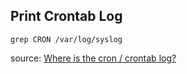 ## Print Crontab Log

    grep CRON /var/log/syslog

source: [Where is the cron / crontab log?](https://askubuntu.com/a/56811)
